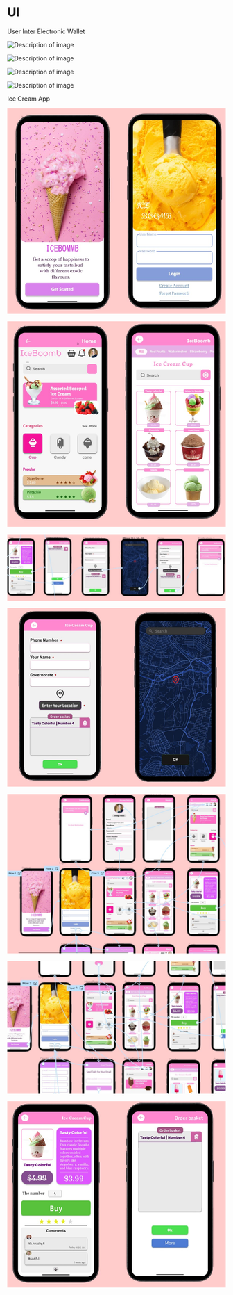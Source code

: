 # UI


User Inter Electronic Wallet

![Description of image](https://github.com/osamaaAlmahameed/UI-UX-Design/raw/1e4aa6860c2e4cc572fb387ad2fe9c3db948a715/p1.jpg)

![Description of image](https://github.com/osamaaAlmahameed/UI-UX-Design/raw/1e4aa6860c2e4cc572fb387ad2fe9c3db948a715/p2.jpg)

![Description of image](https://github.com/osamaaAlmahameed/UI-UX-Design/raw/1e4aa6860c2e4cc572fb387ad2fe9c3db948a715/p6.jpg)

![Description of image](https://github.com/osamaaAlmahameed/UI-UX-Design/raw/1e4aa6860c2e4cc572fb387ad2fe9c3db948a715/p7.jpg)

Ice Cream App

![UI Design](https://github.com/osamaaAlmahameed/UI-Design/raw/main/p4.jpg)

![UI Design](https://github.com/osamaaAlmahameed/UI-Design/raw/main/p10.jpg)

![UI Design](https://github.com/osamaaAlmahameed/UI-Design/raw/main/p21.jpg)

![UI Design](https://github.com/osamaaAlmahameed/UI-Design/raw/main/p24.jpg)

![UI Design](https://github.com/osamaaAlmahameed/UI-Design/raw/main/p19.jpg)

![UI Design](https://github.com/osamaaAlmahameed/UI-Design/raw/main/p23.jpg)

![UI Design](https://github.com/osamaaAlmahameed/UI-Design/raw/main/p25.jpg)
